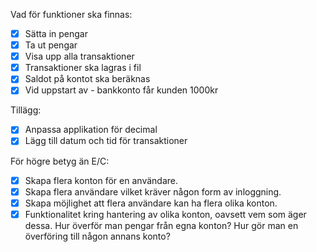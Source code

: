 Vad för funktioner ska finnas:

- [x] Sätta in pengar
- [x] Ta ut pengar
- [x] Visa upp alla transaktioner
- [x] Transaktioner ska lagras i fil
- [x] Saldot på kontot ska beräknas
- [x] Vid uppstart av - bankkonto får kunden 1000kr

Tillägg:

- [x] Anpassa applikation för decimal
- [x] Lägg till datum och tid för transaktioner

För högre betyg än E/C:

- [x] Skapa flera konton för en användare.
- [x] Skapa flera användare vilket kräver någon form av inloggning.
- [x] Skapa möjlighet att flera användare kan ha flera olika konton.
- [x] Funktionalitet kring hantering av olika konton, oavsett vem som äger dessa. Hur överför man pengar från egna konton? Hur gör man en överföring till någon annans konto?
